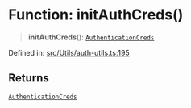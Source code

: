# Function: initAuthCreds()

> **initAuthCreds**(): [`AuthenticationCreds`](../type-aliases/AuthenticationCreds.md)

Defined in: [src/Utils/auth-utils.ts:195](https://github.com/Fokusdotid/Baileys/blob/4cdf75fe48f9b13e8084d341633612ce49e934bd/src/Utils/auth-utils.ts#L195)

## Returns

[`AuthenticationCreds`](../type-aliases/AuthenticationCreds.md)
